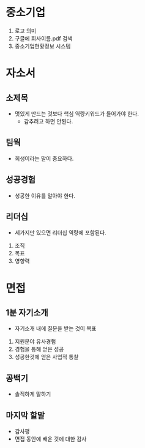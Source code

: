 # 중소기업
1. 로고 의미
2. 구글에 회사이름.pdf 검색
3. 중소기업현황정보 시스템

# 자소서

## 소제목
* 멋있게 만드는 것보다 핵심 역량키워드가 들어가야 한다.
  * 감추려고 하면 안된다.

## 팀웍
* 희생이라는 말이 중요하다.

## 성공경험
* 성공한 이유를 알아야 한다.

## 리더십
* 세가지만 있으면 리더십 역량에 포함된다.

1. 조직
2. 목표
3. 영향력




# 면접
## 1분 자기소개
* 자기소개 내에 질문을 받는 것이 목표

1. 지원분야 유사경험
2. 경험을 통해 얻은 성공
3. 성공한것에 얻은 사업적 통찰

## 공백기 
* 솔직하게 말하기


## 마지막 할말
* 감사평
 * 면접 동안에 배운 것에 대한 감사
